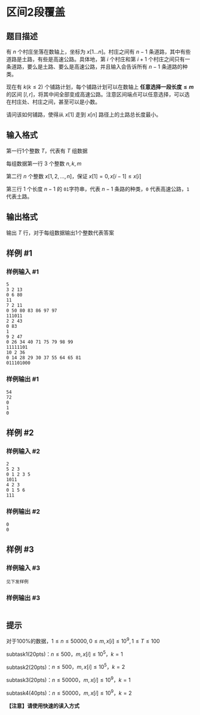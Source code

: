 # 区间2段覆盖

## 题目描述

有 $n$ 个村庄坐落在数轴上，坐标为 $x[1...n]$。村庄之间有 $n-1$ 条道路，其中有些道路是土路，有些是高速公路。具体地，第 $i$ 个村庄和第 $i+1$ 个村庄之间只有一条道路，要么是土路、要么是高速公路，并且输入会告诉所有 $n-1$ 条道路的种类。

现在有 $k(k\le 2)$ 个铺路计划，每个铺路计划可以在数轴上 **任意选择一段长度$\le m$** 的区间 $[l,r]$，将其中间全部变成高速公路。注意区间端点可以任意选择，可以选在村庄处、村庄之间，甚至可以是小数。

请问该如何铺路，使得从 $x[1]$ 走到 $x[n]$ 路径上的土路总长度最小。

## 输入格式

第一行1个整数 $T$，代表有 $T$ 组数据

每组数据第一行 3 个整数 $n,k,m$

第二行 $n$ 个整数 $x[1,2,...,n]$，保证 $x[1]=0, x[i-1]\le x[i]$

第三行 1 个长度 $n-1$ 的 `01`字符串，代表 $n-1$ 条路的种类，`0` 代表高速公路，`1` 代表土路。

## 输出格式

输出 $T$ 行，对于每组数据输出1个整数代表答案

## 样例 #1

### 样例输入 #1

```
5
3 2 13
0 6 80 
11
7 2 11
0 50 80 83 86 97 97 
111011
2 2 43
0 83 
1
9 2 47
0 26 34 40 71 75 79 98 99 
11111101
10 2 36
0 14 28 29 30 37 55 64 65 81 
011101000
```

### 样例输出 #1

```
54
72
0
1
0
```

## 样例 #2

### 样例输入 #2

```
2
5 2 3
0 1 2 3 5
1011
4 2 3
0 1 5 6
111
```

### 样例输出 #2

```
0
0
```

## 样例 #3

### 样例输入 #3

```
见下发样例
```

### 样例输出 #3

```

```

## 提示

对于100%的数据，$1\le  n\le 50000, 0\le m,x[i]\le 10^9,1\le T\le 100$

subtask1(20pts)：$n\le 500，m,x[i]\le 10^5，k=1$

subtask2(20pts)：$n\le 500，m,x[i]\le 10^5，k=2$

subtask3(20pts)：$n\le 50000，m,x[i]\le 10^9，k=1$

subtask4(40pts)：$n\le 50000，m,x[i]\le 10^9，k=2$



**【注意】请使用快速的读入方式**